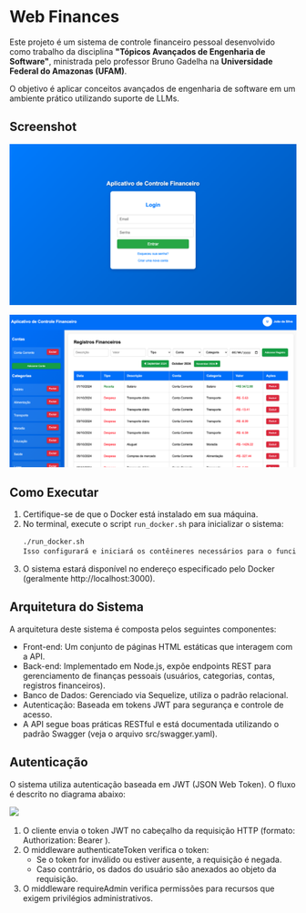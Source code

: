# Web Finances

Este projeto é um sistema de controle financeiro pessoal desenvolvido como trabalho da disciplina **"Tópicos Avançados de Engenharia de Software"**, ministrada pelo professor Bruno Gadelha na **Universidade Federal do Amazonas (UFAM)**.

O objetivo é aplicar conceitos avançados de engenharia de software em um ambiente prático utilizando suporte de LLMs.

## Screenshot

![](docs/images/login_screenshot.png)

![](docs/images/main_screenshot.png)

## Como Executar

1. Certifique-se de que o Docker está instalado em sua máquina.
2. No terminal, execute o script `run_docker.sh` para inicializar o sistema:
   ```bash
   ./run_docker.sh
   Isso configurará e iniciará os contêineres necessários para o funcionamento do sistema.
3. O sistema estará disponível no endereço especificado pelo Docker (geralmente http://localhost:3000).

## Arquitetura do Sistema
A arquitetura deste sistema é composta pelos seguintes componentes:

- Front-end: Um conjunto de páginas HTML estáticas que interagem com a API.
- Back-end: Implementado em Node.js, expõe endpoints REST para gerenciamento de finanças pessoais (usuários, categorias, contas, registros financeiros).
- Banco de Dados: Gerenciado via Sequelize, utiliza o padrão relacional.
- Autenticação: Baseada em tokens JWT para segurança e controle de acesso.
- A API segue boas práticas RESTful e está documentada utilizando o padrão Swagger (veja o arquivo src/swagger.yaml).

## Autenticação
O sistema utiliza autenticação baseada em JWT (JSON Web Token). O fluxo é descrito no diagrama abaixo:

![](diagrams/auth.png)

1. O cliente envia o token JWT no cabeçalho da requisição HTTP (formato: Authorization: Bearer <token>).
2. O middleware authenticateToken verifica o token:
    - Se o token for inválido ou estiver ausente, a requisição é negada.
    - Caso contrário, os dados do usuário são anexados ao objeto da requisição.
3. O middleware requireAdmin verifica permissões para recursos que exigem privilégios administrativos.